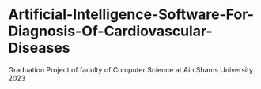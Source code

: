 # Artificial-Intelligence-Software-For-Diagnosis-Of-Cardiovascular-Diseases
Graduation Project of faculty of Computer Science at Ain Shams University 2023
